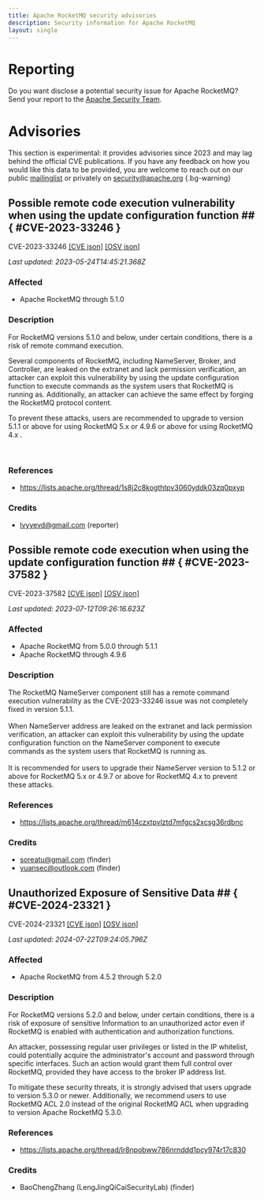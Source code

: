 ```yaml
---
title: Apache RocketMQ security advisories
description: Security information for Apache RocketMQ
layout: single
---
```


# Reporting

Do you want disclose a potential security issue for Apache RocketMQ? Send your report to the [Apache Security Team](mailto:security@apache.org).

# Advisories

This section is experimental: it provides advisories since 2023 and may lag behind the official CVE publications. If you have any feedback on how you would like this data to be provided, you are welcome to reach out on our public [mailinglist](/mailinglist) or privately on [security@apache.org](mailto:security@apache.org)
{.bg-warning}

## Possible remote code execution vulnerability when using the update configuration function ## { #CVE-2023-33246 }

CVE-2023-33246 [\[CVE json\]](./CVE-2023-33246.cve.json) [\[OSV json\]](./CVE-2023-33246.osv.json)



_Last updated: 2023-05-24T14:45:21.368Z_

### Affected

* Apache RocketMQ through 5.1.0


### Description

<p>For RocketMQ versions 5.1.0 and below, under certain conditions, there is a risk of remote command execution.&nbsp;</p><p>Several components of RocketMQ, including NameServer, Broker, and Controller, are leaked on the extranet and lack permission verification, an attacker can exploit this vulnerability by using the update configuration function to execute commands as the system users that RocketMQ is running as. Additionally, an attacker can achieve the same effect by forging the RocketMQ protocol content.&nbsp;</p><p>To prevent these attacks, users are recommended to upgrade to version 5.1.1 or above&nbsp;for using RocketMQ 5.x&nbsp;or 4.9.6 or above for using RocketMQ 4.x .</p>






<p></p><br>

### References
* https://lists.apache.org/thread/1s8j2c8kogthtpv3060yddk03zq0pxyp


### Credits
* lvyyevd@gmail.com (reporter)


## Possible remote code execution when using the update configuration function ## { #CVE-2023-37582 }

CVE-2023-37582 [\[CVE json\]](./CVE-2023-37582.cve.json) [\[OSV json\]](./CVE-2023-37582.osv.json)



_Last updated: 2023-07-12T09:26:16.623Z_

### Affected

* Apache RocketMQ from 5.0.0 through 5.1.1
* Apache RocketMQ through 4.9.6


### Description

<span style="background-color: rgb(255, 255, 255);">The RocketMQ NameServer component still has a remote command execution vulnerability as the CVE-2023-33246 issue was not completely fixed in version 5.1.1. <br><br>When NameServer address </span>are leaked on the extranet and lack permission verification, a<span style="background-color: rgb(255, 255, 255);">n attacker can exploit this vulnerability by using the update configuration function on the NameServer component to execute commands as the system users that RocketMQ is running as. <br><br>It is recommended for users to upgrade their NameServer version to 5.1.2 or above for RocketMQ 5.x or 4.9.7 or above for RocketMQ 4.x to prevent these attacks.</span><br>

### References
* https://lists.apache.org/thread/m614czxtpvlztd7mfgcs2xcsg36rdbnc


### Credits
* soreatu@gmail.com (finder)
* yuansec@outlook.com  (finder)


## Unauthorized Exposure of Sensitive Data ## { #CVE-2024-23321 }

CVE-2024-23321 [\[CVE json\]](./CVE-2024-23321.cve.json) [\[OSV json\]](./CVE-2024-23321.osv.json)



_Last updated: 2024-07-22T09:24:05.796Z_

### Affected

* Apache RocketMQ from 4.5.2 through 5.2.0


### Description

<p>For RocketMQ versions 5.2.0 and below, under certain conditions, there is a risk of exposure of sensitive Information to an unauthorized actor even if RocketMQ is enabled with authentication and authorization functions.</p>

<p>An attacker, possessing regular user privileges or listed in the IP whitelist, could potentially acquire the administrator's account and password through specific interfaces. Such an action would grant them full control over RocketMQ, provided they have access to the broker IP address list.</p>

<p>To mitigate these security threats, it is strongly advised that users upgrade to version 5.3.0 or newer. Additionally, we recommend users to use RocketMQ ACL 2.0 instead of the original RocketMQ ACL when upgrading to version Apache RocketMQ 5.3.0.</p>


<p></p>

### References
* https://lists.apache.org/thread/lr8npobww786nrnddd1pcy974r17c830


### Credits
* BaoChengZhang (LengJingQiCaiSecurityLab) (finder)
